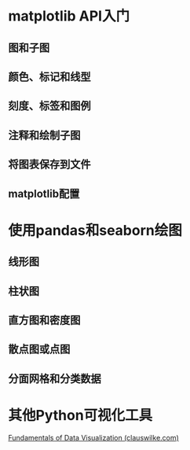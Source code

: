 # matplotlib API入门

## 图和子图



## 颜色、标记和线型



## 刻度、标签和图例



## 注释和绘制子图



## 将图表保存到文件



## matplotlib配置



# 使用pandas和seaborn绘图

## 线形图



## 柱状图



## 直方图和密度图



## 散点图或点图



## 分面网格和分类数据



# 其他Python可视化工具



[Fundamentals of Data Visualization (clauswilke.com)](https://clauswilke.com/dataviz/)
